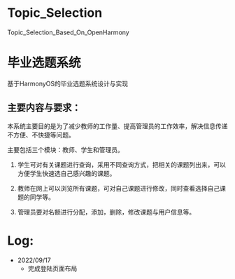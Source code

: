 # Topic_Selection

 Topic_Selection_Based_On_OpenHarmony

# 毕业选题系统

 基于HarmonyOS的毕业选题系统设计与实现    



## 主要内容与要求：

本系统主要目的是为了减少教师的工作量、提高管理员的工作效率，解决信息传递不方便、不快捷等问题。

主要包括三个模块：教师、学生和管理员。

1. 学生可对有关课题进行查询，采用不同查询方式，把相关的课题列出来，可以方便学生快速选自己感兴趣的课题。

2. 教师在网上可以浏览所有课题，可对自己课题进行修改，同时查看选择自己课题的同学等。

3. 管理员要对名额进行分配，添加，删除，修改课题与用户信息等。



# Log:

- 2022/09/17 
  - 完成登陆页面布局










